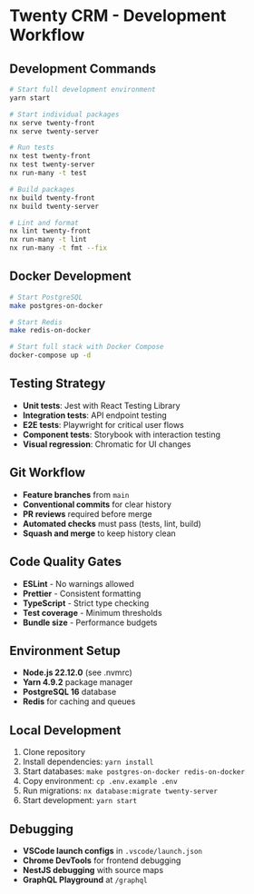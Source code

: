 # Twenty CRM - Development Workflow

## Development Commands
```bash
# Start full development environment
yarn start

# Start individual packages
nx serve twenty-front
nx serve twenty-server

# Run tests
nx test twenty-front
nx test twenty-server
nx run-many -t test

# Build packages
nx build twenty-front
nx build twenty-server

# Lint and format
nx lint twenty-front
nx run-many -t lint
nx run-many -t fmt --fix
```

## Docker Development
```bash
# Start PostgreSQL
make postgres-on-docker

# Start Redis
make redis-on-docker

# Start full stack with Docker Compose
docker-compose up -d
```

## Testing Strategy
- **Unit tests**: Jest with React Testing Library
- **Integration tests**: API endpoint testing
- **E2E tests**: Playwright for critical user flows
- **Component tests**: Storybook with interaction testing
- **Visual regression**: Chromatic for UI changes

## Git Workflow
- **Feature branches** from `main`
- **Conventional commits** for clear history
- **PR reviews** required before merge
- **Automated checks** must pass (tests, lint, build)
- **Squash and merge** to keep history clean

## Code Quality Gates
- **ESLint** - No warnings allowed
- **Prettier** - Consistent formatting
- **TypeScript** - Strict type checking
- **Test coverage** - Minimum thresholds
- **Bundle size** - Performance budgets

## Environment Setup
- **Node.js 22.12.0** (see .nvmrc)
- **Yarn 4.9.2** package manager
- **PostgreSQL 16** database
- **Redis** for caching and queues

## Local Development
1. Clone repository
2. Install dependencies: `yarn install`
3. Start databases: `make postgres-on-docker redis-on-docker`
4. Copy environment: `cp .env.example .env`
5. Run migrations: `nx database:migrate twenty-server`
6. Start development: `yarn start`

## Debugging
- **VSCode launch configs** in `.vscode/launch.json`
- **Chrome DevTools** for frontend debugging
- **NestJS debugging** with source maps
- **GraphQL Playground** at `/graphql`